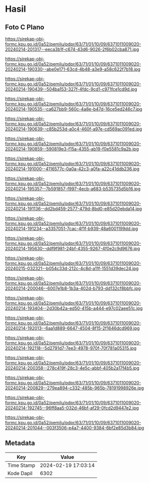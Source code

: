# Hasil

## Foto C Plano

https://sirekap-obj-formc.kpu.go.id/0a52/pemilu/pdpr/63/71/01/10/09/6371011009020-20240214-201317--eeca3b1f-c674-43d6-9026-2f6b02cba871.jpg

https://sirekap-obj-formc.kpu.go.id/0a52/pemilu/pdpr/63/71/01/10/09/6371011009020-20240214-190330--abe0e171-63cd-4b48-a3e9-a58c622f7b18.jpg

https://sirekap-obj-formc.kpu.go.id/0a52/pemilu/pdpr/63/71/01/10/09/6371011009020-20240214-190439--504ba153-327f-4fdc-9cd1-c971fce1cd9d.jpg

https://sirekap-obj-formc.kpu.go.id/0a52/pemilu/pdpr/63/71/01/10/09/6371011009020-20240214-190535--ca627bb9-560c-4a8e-b47d-16ce5ed246c7.jpg

https://sirekap-obj-formc.kpu.go.id/0a52/pemilu/pdpr/63/71/01/10/09/6371011009020-20240214-190639--c85b253d-a0c4-460f-a97e-cd569ac091ed.jpg

https://sirekap-obj-formc.kpu.go.id/0a52/pemilu/pdpr/63/71/01/10/09/6371011009020-20240214-190859--590819e3-f15a-4355-ab19-f0e5581c9a2b.jpg

https://sirekap-obj-formc.kpu.go.id/0a52/pemilu/pdpr/63/71/01/10/09/6371011009020-20240214-191000--4116577c-0a0a-42c3-a0fa-a22c41ddb236.jpg

https://sirekap-obj-formc.kpu.go.id/0a52/pemilu/pdpr/63/71/01/10/09/6371011009020-20240214-195357--7b591857-f997-4ecb-a683-b535735d5b16.jpg

https://sirekap-obj-formc.kpu.go.id/0a52/pemilu/pdpr/63/71/01/10/09/6371011009020-20240214-191136--dd2bd459-2577-479d-8bd0-e85d20ebda14.jpg

https://sirekap-obj-formc.kpu.go.id/0a52/pemilu/pdpr/63/71/01/10/09/6371011009020-20240214-191234--a3357051-7cac-4f1f-b939-48a6001199dd.jpg

https://sirekap-obj-formc.kpu.go.id/0a52/pemilu/pdpr/63/71/01/10/09/6371011009020-20240214-195630--ddf9f981-24bf-4355-9267-4f0e2c9d9676.jpg

https://sirekap-obj-formc.kpu.go.id/0a52/pemilu/pdpr/63/71/01/10/09/6371011009020-20240215-032321--b054c33d-212c-4c8d-a11f-1551d39dec24.jpg

https://sirekap-obj-formc.kpu.go.id/0a52/pemilu/pdpr/63/71/01/10/09/6371011009020-20240214-200046--6007e1b8-1b3a-402d-b793-dd132cf8bbfc.jpg

https://sirekap-obj-formc.kpu.go.id/0a52/pemilu/pdpr/63/71/01/10/09/6371011009020-20240214-193404--2d30b42a-ed50-415b-a444-e97c02aee51c.jpg

https://sirekap-obj-formc.kpu.go.id/0a52/pemilu/pdpr/63/71/01/10/09/6371011009020-20240214-192013--6aa1d889-6647-4504-8f15-2f1646dcd969.jpg

https://sirekap-obj-formc.kpu.go.id/0a52/pemilu/pdpr/63/71/01/10/09/6371011009020-20240214-192118--5d2791d7-7ee3-4978-970f-70f781a05315.jpg

https://sirekap-obj-formc.kpu.go.id/0a52/pemilu/pdpr/63/71/01/10/09/6371011009020-20240214-200358--278c419f-28c3-4e5c-abbf-405b2a17f4b5.jpg

https://sirekap-obj-formc.kpu.go.id/0a52/pemilu/pdpr/63/71/01/10/09/6371011009020-20240214-200829--279ea894-c332-485b-965b-78191998926e.jpg

https://sirekap-obj-formc.kpu.go.id/0a52/pemilu/pdpr/63/71/01/10/09/6371011009020-20240214-192745--96ff8aa5-032d-46bf-af29-0fcd2d9447e2.jpg

https://sirekap-obj-formc.kpu.go.id/0a52/pemilu/pdpr/63/71/01/10/09/6371011009020-20240214-201044--003f3506-e4a7-4400-9384-6bf2e85d3b84.jpg


## Metadata

| Key        | Value               |
| ---------- | ------------------- |
| Time Stamp | 2024-02-19 17:03:14 |
| Kode Dapil | 6302                |



